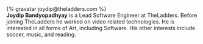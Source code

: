 <div class="profile-container">
  <div class="profile-thumb">
    {% gravatar joydip@theladders.com %}
  </div>
  <div class="profile-content">
    <strong>Joydip Bandyopadhyay</strong> is a Lead Software Engineer at TheLadders. Before joining TheLadders he worked on video related technologies. He is interested in all forms of Art, including Software. His other interests include soccer, music, and reading.
  </div>
</div>
